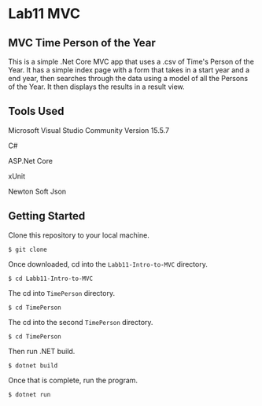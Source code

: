 # Lab11 MVC

## MVC Time Person of the Year
This is a simple .Net Core MVC app that uses a .csv of Time's Person of the Year.
It has a simple index page with a form that takes in a start year and a end year,
then searches through the data using a model of all the Persons of the Year. It then
displays the results in a result view.

## Tools Used
Microsoft Visual Studio Community Version 15.5.7

C#

ASP.Net Core

xUnit

Newton Soft Json

## Getting Started

Clone this repository to your local machine.
```
$ git clone 
```
Once downloaded, cd into the ```Labb11-Intro-to-MVC``` directory.
```
$ cd Labb11-Intro-to-MVC
```
The cd into ```TimePerson``` directory.
```
$ cd TimePerson
```
The cd into the second ```TimePerson``` directory.
```
$ cd TimePerson
```
Then run .NET build.
```
$ dotnet build
```
Once that is complete, run the program.
```
$ dotnet run
```

